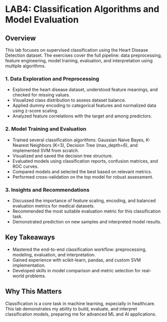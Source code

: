# LAB4: Classification Algorithms and Model Evaluation

## Overview
This lab focuses on supervised classification using the Heart Disease Detection dataset. The exercises cover the full pipeline: data preprocessing, feature engineering, model training, evaluation, and interpretation using multiple algorithms.

### 1. Data Exploration and Preprocessing
- Explored the heart disease dataset, understood feature meanings, and checked for missing values.
- Visualized class distribution to assess dataset balance.
- Applied dummy encoding to categorical features and normalized data using z-score scaling.
- Analyzed feature correlations with the target and among predictors.

### 2. Model Training and Evaluation
- Trained several classification algorithms: Gaussian Naive Bayes, K-Nearest Neighbors (K=3), Decision Tree (max_depth=6), and implemented SVM from scratch.
- Visualized and saved the decision tree structure.
- Evaluated models using classification reports, confusion matrices, and ROC curves.
- Compared models and selected the best based on relevant metrics.
- Performed cross-validation on the top model for robust assessment.

### 3. Insights and Recommendations
- Discussed the importance of feature scaling, encoding, and balanced evaluation metrics for medical datasets.
- Recommended the most suitable evaluation metric for this classification task.
- Demonstrated prediction on new samples and interpreted model results.

## Key Takeaways
- Mastered the end-to-end classification workflow: preprocessing, modeling, evaluation, and interpretation.
- Gained experience with scikit-learn, pandas, and custom SVM implementation.
- Developed skills in model comparison and metric selection for real-world problems.

## Why This Matters
Classification is a core task in machine learning, especially in healthcare. This lab demonstrates my ability to build, evaluate, and interpret classification models, preparing me for advanced ML and AI applications.